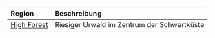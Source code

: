| Region | Beschreibung |
|:------------|:----------------|
| [High Forest](https://lolindhir.github.io/PnP/locations/regions/high_forest) | Riesiger Urwald im Zentrum der Schwertküste |
